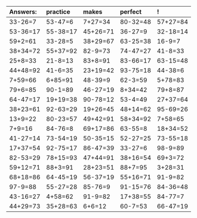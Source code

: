 | Answers: | practice | makes | perfect | ! |
| :--- | :--- | :--- | :--- | :--- |
| 33-26=7 | 53-47=6 | 7+27=34 | 80-32=48 | 57+27=84 | 
| 53-36=17 | 55-38=17 | 45+26=71 | 36-27=9 | 32-18=14 | 
| 59+2=61 | 33-28=5 | 38+29=67 | 63-25=38 | 16-9=7 | 
| 38+34=72 | 55+37=92 | 82-9=73 | 74-47=27 | 41-8=33 | 
| 25+8=33 | 21-8=13 | 83+8=91 | 83-66=17 | 63-15=48 | 
| 44+48=92 | 41-6=35 | 23+19=42 | 93-75=18 | 44-38=6 | 
| 7+59=66 | 6+85=91 | 48-39=9 | 62-3=59 | 5+78=83 | 
| 79+6=85 | 90-1=89 | 46-27=19 | 8+34=42 | 79+8=87 | 
| 64-47=17 | 19+19=38 | 90-78=12 | 53-4=49 | 27+37=64 | 
| 38+23=61 | 92-63=29 | 19+26=45 | 48+14=62 | 95-69=26 | 
| 13+9=22 | 80-23=57 | 49+42=91 | 58+34=92 | 7+58=65 | 
| 7+9=16 | 84-76=8 | 69+17=86 | 63-55=8 | 18+34=52 | 
| 41-27=14 | 73-54=19 | 50-35=15 | 52-27=25 | 73-55=18 | 
| 17+37=54 | 92-75=17 | 86-47=39 | 33-27=6 | 98-9=89 | 
| 82-53=29 | 78+15=93 | 47+44=91 | 38+16=54 | 69+3=72 | 
| 59+12=71 | 88+3=91 | 28+23=51 | 88+7=95 | 3+28=31 | 
| 68+18=86 | 64-45=19 | 56-37=19 | 55+16=71 | 91-9=82 | 
| 97-9=88 | 55-27=28 | 85-76=9 | 91-15=76 | 84-36=48 | 
| 43-16=27 | 4+58=62 | 91-9=82 | 17+38=55 | 84-77=7 | 
| 44+29=73 | 35+28=63 | 6+6=12 | 60-7=53 | 66-47=19 | 
